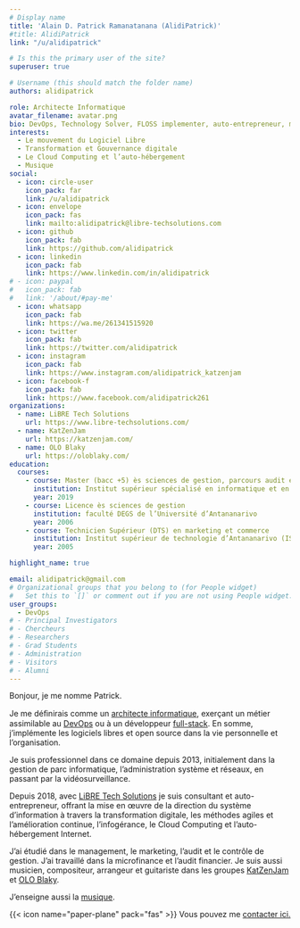 ```yaml
---
# Display name
title: 'Alain D. Patrick Ramanatanana (AlidiPatrick)'
#title: AlidiPatrick
link: "/u/alidipatrick"

# Is this the primary user of the site?
superuser: true

# Username (this should match the folder name)
authors: alidipatrick

role: Architecte Informatique
avatar_filename: avatar.png
bio: DevOps, Technology Solver, FLOSS implementer, auto-entrepreneur, musicien.
interests:
  - Le mouvement du Logiciel Libre
  - Transformation et Gouvernance digitale
  - Le Cloud Computing et l’auto-hébergement
  - Musique
social:
  - icon: circle-user
    icon_pack: far
    link: /u/alidipatrick
  - icon: envelope
    icon_pack: fas
    link: mailto:alidipatrick@libre-techsolutions.com
  - icon: github
    icon_pack: fab
    link: https://github.com/alidipatrick
  - icon: linkedin
    icon_pack: fab
    link: https://www.linkedin.com/in/alidipatrick
# - icon: paypal
#   icon_pack: fab
#   link: '/about/#pay-me'
  - icon: whatsapp
    icon_pack: fab
    link: https://wa.me/261341515920
  - icon: twitter
    icon_pack: fab
    link: https://twitter.com/alidipatrick
  - icon: instagram
    icon_pack: fab
    link: https://www.instagram.com/alidipatrick_katzenjam
  - icon: facebook-f
    icon_pack: fab
    link: https://www.facebook.com/alidipatrick261
organizations:
  - name: LiBRE Tech Solutions
    url: https://www.libre-techsolutions.com/
  - name: KatZenJam
    url: https://katzenjam.com/
  - name: OLO Blaky
    url: https://oloblaky.com/
education:
  courses:
    - course: Master (bacc +5) ès sciences de gestion, parcours audit et contrôle de gestion
      institution: Institut supérieur spécialisé en informatique et en gestion (ISSIG Infocentre de la Salle) Soavimbahoaka
      year: 2019
    - course: Licence ès sciences de gestion
      institution: faculté DEGS de l’Université d’Antananarivo
      year: 2006
    - course: Technicien Supérieur (DTS) en marketing et commerce
      institution: Institut supérieur de technologie d’Antananarivo (IST-T)
      year: 2005

highlight_name: true

email: alidipatrick@gmail.com
# Organizational groups that you belong to (for People widget)
#   Set this to `[]` or comment out if you are not using People widget.
user_groups:
  - DevOps
# - Principal Investigators
# - Chercheurs
# - Researchers
# - Grad Students
# - Administration
# - Visitors
# - Alumni
---
```


Bonjour, je me nomme Patrick.

Je me déﬁnirais comme un [architecte informatique](https://alidipatrick.libre-techsolutions.com/post/lexique#architecte-informatique), exerçant un métier assimilable au [DevOps](https://alidipatrick.libre-techsolutions.com/post/lexique#devops) ou à un développeur [full-stack](https://alidipatrick.libre-techsolutions.com/fr/post/lexique#full-stack). En somme, j’implémente les logiciels libres et open source dans la vie personnelle et l’organisation.

Je suis professionnel dans ce domaine depuis 2013, initialement dans la gestion de parc informatique, l’administration système et réseaux, en passant par la vidéosurveillance.

Depuis 2018, avec [LiBRE Tech Solutions](https://libre-techsolutions.com) je suis consultant et auto-entrepreneur, offrant la mise en œuvre de la direction du système d’information à travers la transformation digitale, les méthodes agiles et l’amélioration continue, l’infogérance, le Cloud Computing et l’auto-hébergement Internet.

J’ai étudié dans le management, le marketing, l’audit et le contrôle de gestion. J’ai travaillé dans la microfinance et l’audit financier.
Je suis aussi musicien, compositeur, arrangeur et guitariste dans les groupes [KatZenJam](https://katzenjam.com) et [OLO Blaky](https://oloblaky.com).

J’enseigne aussi la [musique](https://alidipatrick.libre-techsolutions.com/course/musique/).

{{< icon name="paper-plane" pack="fas" >}} Vous pouvez me [contacter ici.](https://alidipatrick.libre-techsolutions.com/u/alidipatrick#contact)
